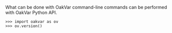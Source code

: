What can be done with OakVar command-line commands can be performed with OakVar Python API.

    >>> import oakvar as ov
    >>> ov.version()
